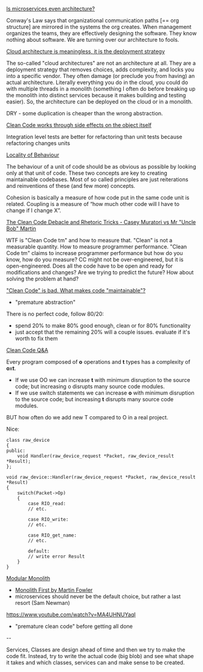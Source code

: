 [Is microservices even architecture?](https://x.com/allenholub/status/1794073247497220246)

Conway's Law says that organizational communication paths [== org structure] are mirrored in the systems the org creates. When management organizes the teams, they are effectively designing the software. They know nothing about software. We are turning over our architecture to fools.


[Cloud architecture is meaningless, it is the deployment strategy](https://x.com/allenholub/status/1794818184408920238)

The so-called "cloud architectures" are not an architecture at all. They are a deployment strategy that removes choices, adds complexity, and locks you into a specific vendor. They often damage (or preclude you from having) an actual architecture. Literally everything you do in the cloud, you could do with multiple threads in a monolith (something I often do before breaking up the monolith into distinct services because it makes building and testing easier). So, the architecture can be deployed on the cloud or in a monolith.

DRY - some duplication is cheaper than the wrong abstraction.

[Clean Code works through side effects on the object itself](https://www.youtube.com/watch?v=IqHaGd9J42s)

Integration level tests are better for refactoring than unit tests because refactoring changes units

[Locality of Behaviour](https://htmx.org/essays/locality-of-behaviour/)

The behaviour of a unit of code should be as obvious as possible by looking only at that unit of code.
These two concepts are key to creating maintainable codebases. Most of so called principles are just reiterations and reinventions of these (and few more) concepts.

Cohesion is basically a measure of how code put in the same code unit is related.
Coupling is a measure of “how much other code will I have to change if I change X”.

[The Clean Code Debacle and Rhetoric Tricks - Casey Muratori vs Mr "Uncle Bob" Martin](https://www.youtube.com/watch?v=ZLxazlP7Ppo&ab_channel=gingerBill)

WTF is "Clean Code tm" and how to measure that.
"Clean" is not a measurable quantity.
How to measure programmer performance.
"Clean Code tm" claims to increase programmer performance but how do you know, how do you measure?
CC might not be over-engineered, but it is open-engineered. Does all the code have to be open and ready for modifications and changes? Are we trying to predict the future? How about solving the problem at hand?

["Clean Code" is bad. What makes code "maintainable"? ](https://www.youtube.com/watch?v=8ncQrGuunHY)

- "premature abstraction"

There is no perfect code, follow 80/20:
- spend 20% to make 80% good enough, clean or for 80% functionality
- just accept that the remaining 20% will a couple issues. evaluate if it's worth to fix them

[Clean Code Q&A](https://github.com/cmuratori/misc/tree/main)

Every program composed of **o** operations and **t** types has a complexity of **o**x**t**.
- If we use OO we can increase **t** with minimum disruption to the source code; but increasing o disrupts many source code modules.
- If we use switch statements we can increase **o** with minimum disruption to the source code; but increasing **t** disrupts many source code modules.

BUT how often do we add new T compared to O in a real project.

Nice:
```
class raw_device
{
public:
	void Handler(raw_device_request *Packet, raw_device_result *Result);
};

void raw_device::Handler(raw_device_request *Packet, raw_device_result *Result)
{
	switch(Packet->Op)
	{
		case RIO_read:
		// etc.
		
		case RIO_write:
		// etc.
		
		case RIO_get_name:
		// etc.
		
		default:
		// write error Result
	}
}
```

[Modular Monolith](https://www.youtube.com/watch?v=nuHMlA3iLjY)

- [Monolith First by Martin Fowler](https://martinfowler.com/bliki/MonolithFirst.html)
- microservices should never be the default choice, but rather a last resort (Sam Newman)


https://www.youtube.com/watch?v=MA4UHNUYaqI
- "premature clean code" before getting all done

--

Services, Classes are design ahead of time and then we try to make the code fit.
Instead, try to write the actual code (big blob) and see what shape it takes and which classes, services can and make sense to be created.

